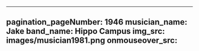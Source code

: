 ------
pagination_pageNumber: 1946
musician_name: Jake
band_name: Hippo Campus
img_src: images/musician1981.png
onmouseover_src: 
------